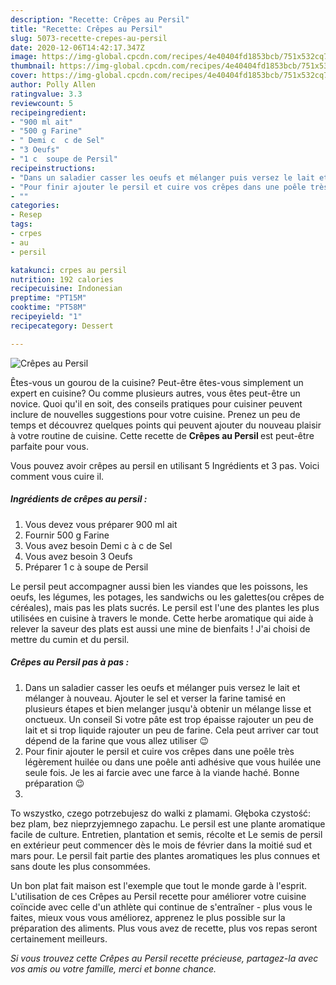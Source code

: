 ```yaml
---
description: "Recette: Crêpes au Persil"
title: "Recette: Crêpes au Persil"
slug: 5073-recette-crepes-au-persil
date: 2020-12-06T14:42:17.347Z
image: https://img-global.cpcdn.com/recipes/4e40404fd1853bcb/751x532cq70/crepes-au-persil-photo-principale-de-la-recette.jpg
thumbnail: https://img-global.cpcdn.com/recipes/4e40404fd1853bcb/751x532cq70/crepes-au-persil-photo-principale-de-la-recette.jpg
cover: https://img-global.cpcdn.com/recipes/4e40404fd1853bcb/751x532cq70/crepes-au-persil-photo-principale-de-la-recette.jpg
author: Polly Allen
ratingvalue: 3.3
reviewcount: 5
recipeingredient:
- "900 ml ait"
- "500 g Farine"
- " Demi c  c de Sel"
- "3 Oeufs"
- "1 c  soupe de Persil"
recipeinstructions:
- "Dans un saladier casser les oeufs et mélanger puis versez le lait et mélanger à nouveau. Ajouter le sel et verser la farine tamisé en plusieurs étapes et bien melanger jusqu&#39;à obtenir un mélange lisse et onctueux. Un conseil Si votre pâte est trop épaisse rajouter un peu de lait et si trop liquide rajouter un peu de farine. Cela peut arriver car tout dépend de la farine que vous allez utiliser 😉"
- "Pour finir ajouter le persil et cuire vos crêpes dans une poêle très légèrement huilée ou dans une poêle anti adhésive que vous huilée une seule fois. Je les ai farcie avec une farce à la viande haché. Bonne préparation 😉"
- ""
categories:
- Resep
tags:
- crpes
- au
- persil

katakunci: crpes au persil 
nutrition: 192 calories
recipecuisine: Indonesian
preptime: "PT15M"
cooktime: "PT58M"
recipeyield: "1"
recipecategory: Dessert

---
```



![Crêpes au Persil](https://img-global.cpcdn.com/recipes/4e40404fd1853bcb/751x532cq70/crepes-au-persil-photo-principale-de-la-recette.jpg)

Êtes-vous un gourou de la cuisine? Peut-être êtes-vous simplement un expert en cuisine? Ou comme plusieurs autres, vous êtes peut-être un novice. Quoi qu'il en soit, des conseils pratiques pour cuisiner peuvent inclure de nouvelles suggestions pour votre cuisine. Prenez un peu de temps et découvrez quelques points qui peuvent ajouter du nouveau plaisir à votre routine de cuisine. Cette recette de <strong> Crêpes au Persil </strong> est peut-être parfaite pour vous.

<!--inarticleads1-->

Vous pouvez avoir crêpes au persil en utilisant 5 Ingrédients et 3 pas. Voici comment vous cuire il.

##### Ingrédients de crêpes au persil :

1. Vous devez vous préparer 900 ml ait
1. Fournir 500 g Farine
1. Vous avez besoin  Demi c à c de Sel
1. Vous avez besoin 3 Oeufs
1. Préparer 1 c à soupe de Persil


Le persil peut accompagner aussi bien les viandes que les poissons, les oeufs, les légumes, les potages, les sandwichs ou les galettes(ou crêpes de céréales), mais pas les plats sucrés. Le persil est l&#39;une des plantes les plus utilisées en cuisine à travers le monde. Cette herbe aromatique qui aide à relever la saveur des plats est aussi une mine de bienfaits ! J&#39;ai choisi de mettre du cumin et du persil. 

<!--inarticleads2-->

##### Crêpes au Persil pas à pas :

1. Dans un saladier casser les oeufs et mélanger puis versez le lait et mélanger à nouveau. Ajouter le sel et verser la farine tamisé en plusieurs étapes et bien melanger jusqu&#39;à obtenir un mélange lisse et onctueux. Un conseil Si votre pâte est trop épaisse rajouter un peu de lait et si trop liquide rajouter un peu de farine. Cela peut arriver car tout dépend de la farine que vous allez utiliser 😉
1. Pour finir ajouter le persil et cuire vos crêpes dans une poêle très légèrement huilée ou dans une poêle anti adhésive que vous huilée une seule fois. Je les ai farcie avec une farce à la viande haché. Bonne préparation 😉
1. 


To wszystko, czego potrzebujesz do walki z plamami. Głęboka czystość: bez plam, bez nieprzyjemnego zapachu. Le persil est une plante aromatique facile de culture. Entretien, plantation et semis, récolte et Le semis de persil en extérieur peut commencer dès le mois de février dans la moitié sud et mars pour. Le persil fait partie des plantes aromatiques les plus connues et sans doute les plus consommées. 

<!--inarticleads1-->

<p>
Un bon plat fait maison est l'exemple que tout le monde garde à l'esprit. L'utilisation de ces Crêpes au Persil recette pour améliorer votre cuisine coïncide avec celle d'un athlète qui continue de s'entraîner - plus vous le faites, mieux vous vous améliorez, apprenez le plus possible sur la préparation des aliments. Plus vous avez de recette, plus vos repas seront certainement meilleurs.
</p>

<p>
<i>Si vous trouvez cette Crêpes au Persil recette précieuse, partagez-la avec vos amis ou votre famille, merci et bonne chance.</i>
</p>
